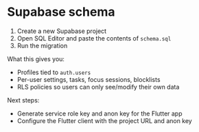# Supabase schema

1) Create a new Supabase project
2) Open SQL Editor and paste the contents of `schema.sql`
3) Run the migration

What this gives you:
- Profiles tied to `auth.users`
- Per-user settings, tasks, focus sessions, blocklists
- RLS policies so users can only see/modify their own data

Next steps:
- Generate service role key and anon key for the Flutter app
- Configure the Flutter client with the project URL and anon key